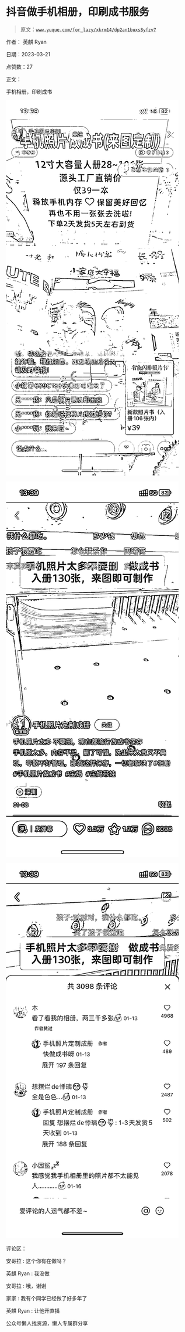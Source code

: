 # 抖音做手机相册，印刷成书服务

> 原文：[`www.yuque.com/for_lazy/xkrm14/dp2an1buxs8yfzv7`](https://www.yuque.com/for_lazy/xkrm14/dp2an1buxs8yfzv7)

作者： 英麒 Ryan

日期：2023-03-21

点赞数：27

正文：

手机相册，印刷成书

![](img/1a61f37c39a7d1545c345abbc154835d.png)  

![](img/b551194dd49e754d9c94f2818c8e303c.png)  

![](img/c7d099f273efb4eba9e40ae3cce12dbf.png)  

评论区：

安哥拉 : 这个你有在做吗？

英麒 Ryan : 我没做

安哥拉 : 哦，谢谢

家家 : 我有个同学已经做了好多年了

英麒 Ryan : 让他开直播

公众号懒人找资源，懒人专属群分享


